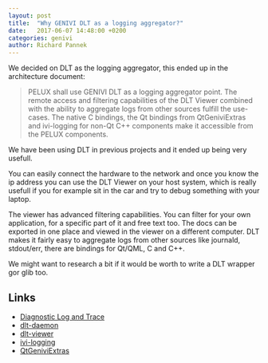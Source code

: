 ```yaml
---
layout: post
title:  "Why GENIVI DLT as a logging aggregator?"
date:   2017-06-07 14:48:00 +0200
categories: genivi
author: Richard Pannek
---
```


We decided on DLT as the logging aggregator, this ended up in the architecture document:

> PELUX shall use GENIVI DLT as a logging aggregator point. The remote access and filtering capabilities of the DLT Viewer combined with the ability to aggregate logs from other sources fulfill the use-cases. The native C bindings, the Qt bindings from QtGeniviExtras and ivi-logging for non-Qt C++ components make it accessible from the PELUX components.

We have been using DLT in previous projects and it ended up being very usefull.

You can easily connect the hardware to the network and once you know the ip address you can use the DLT Viewer on your host system, which is really usefull if you for example sit in the car and try to debug something with your laptop.

The viewer has advanced filtering capabilities. You can filter for your own application, for a specific part of it and free text too. The docs can be exported in one place and viewed in the viewer on a different computer. DLT makes it fairly easy to aggregate logs from other sources like journald, stdout/err, there are bindings for Qt/QML, C and C++.

We might want to research a bit if it would be worth to write a DLT wrapper gor glib too.

## Links

- [Diagnostic Log and Trace](https://at.projects.genivi.org/wiki/display/PROJ/Diagnostic+Log+and+Trace)
- [dlt-daemon](https://github.com/GENIVI/dlt-daemon)
- [dlt-viewer](https://github.com/GENIVI/dlt-viewer)
- [ivi-logging](https://github.com/Pelagicore/ivi-logging)
- [QtGeniviExtras](https://doc.qt.io/QtGENIVIExtras/)
